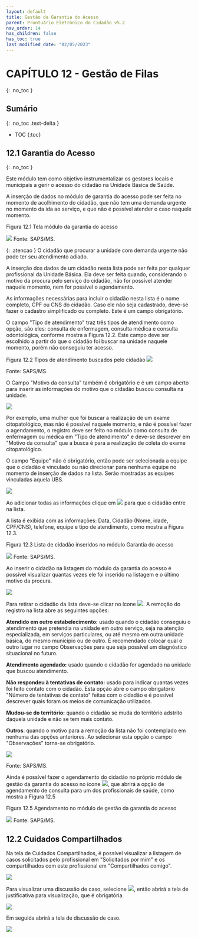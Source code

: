 ```yaml
---
layout: default
title: Gestão da Garantia do Acesso
parent: Prontuário Eletrônico do Cidadão v5.2
nav_order: 14
has_children: false
has_toc: true
last_modified_date: "02/05/2023"
---
```



# CAPÍTULO 12 - Gestão de Filas
{: .no_toc }

## Sumário
{: .no_toc .text-delta }

- TOC
{:toc}

## 12.1 Garantia do Acesso
{: .no_toc }

Este módulo tem como objetivo instrumentalizar os gestores locais e municipais a gerir o acesso do cidadão na Unidade Básica de Saúde.





A inserção de dados no módulo de garantia do acesso pode ser feita no momento de acolhimento do cidadão, que não tem uma demanda urgente no momento da ida ao serviço, e que não é possível atender o caso naquele momento.

Figura 12.1 Tela módulo da garantia do acesso

![](media/garantia_de_acesso_telainicial.png)
Fonte: SAPS/MS.



{: .atencao }
O cidadão que procurar a unidade com demanda urgente não pode ter seu atendimento adiado.


A inserção dos dados de um cidadão nesta lista pode ser feita por qualquer profissional da Unidade Básica. Ela deve ser feita quando, considerando o motivo da procura pelo serviço do cidadão, não for possível atender naquele momento, nem for possível o agendamento. 

As informações necessárias para incluir o cidadão nesta lista é o nome completo, CPF ou CNS do cidadão. Caso ele não seja cadastrado, deve-se fazer o cadastro simplificado ou completo. Este é um campo obrigatório.

O campo "Tipo de atendimento" traz três tipos de atendimento como opção, são eles: consulta de enfermagem, consulta médica e consulta odontológica, conforme mostra a Figura 12.2. Este campo deve ser escolhido a partir do que o cidadão foi buscar na unidade naquele momento, porém não conseguiu ter acesso. 

Figura 12.2 Tipos de atendimento buscados pelo cidadão
![](media/garantia_de_acesso_tipoconsulta.png)

Fonte: SAPS/MS.


O Campo "Motivo da consulta" também é obrigatório e é um campo aberto para inserir as informações do motivo que o cidadão buscou consulta na unidade.

![](media/garantia_de_acesso_motivo.png)


Por exemplo, uma mulher que foi buscar a realização de um exame citopatológico, mas não é possível naquele momento, e não é possível fazer o agendamento, o registro deve ser feito no módulo como consulta de enfermagem ou médica em "Tipo de atendimento" e deve-se descrever em "Motivo da consulta" que a busca é para a realização de coleta do exame citopatológico. 

O campo "Equipe" não é obrigatório, então pode ser selecionada a equipe que o cidadão é vinculado ou não direcionar para nenhuma equipe no momento de inserção de dados na lista. Serão mostradas as equipes vinculadas aquela UBS.

![](media/garantia_de_acesso_equipe.png)


Ao adicionar todas as informações clique em ![](media/garantiaenviar.PNG) para que o cidadão entre na lista. 

A lista é exibida com as informações: Data, Cidadão (Nome, idade, CPF/CNS), telefone, equipe e tipo de atendimento, como mostra a Figura 12.3.

Figura 12.3 Lista de cidadão inseridos no módulo Garantia do acesso

![](media/garantia_lista.PNG)
Fonte: SAPS/MS.


Ao inserir o cidadão na listagem do módulo da garantia do acesso é possível visualizar quantas vezes ele foi inserido na listagem e o último motivo da procura.

![](media/garantia_quantidadelista.PNG)


Para retirar o cidadão da lista deve-se clicar no ícone ![](media/garantia_removerdalista.png). A remoção do registro na lista abre as seguintes opções:

**Atendido em outro estabelecimento:** usado quando o cidadão conseguiu o atendimento que pretendia na unidade em outro serviço, seja na atenção especializada, em serviços particulares, ou até mesmo em outra unidade básica, do mesmo município ou de outro. É recomendado colocar qual o outro lugar no campo Observações para que seja possível um diagnóstico situacional no futuro.

**Atendimento agendado:** usado quando o cidadão for agendado na unidade que buscou atendimento.

**Não respondeu à tentativas de contato:** usado para indicar quantas vezes foi feito contato com o cidadão. Esta opção abre o campo obrigatório "Número de tentativas de contato" feitas com o cidadão e é possível descrever quais foram os meios de comunicação utilizados. 

**Mudou-se do território:** quando o cidadão se muda do território adstrito daquela unidade e não se tem mais contato.

**Outros**: quando o motivo para a remoção da lista não foi contemplado em nenhuma das opções anteriores. Ao selecionar esta opção o campo "Observações" torna-se obrigatório.

![](media/garantia_removerlistamotivo.png)

Fonte: SAPS/MS.

Ainda é possível fazer o agendamento do cidadão no próprio módulo de gestão da garantia do acesso no ícone ![](media/garantia_agendarconsulta.png), que abrirá a opção de agendamento de consulta para um dos profissionais de saúde, como mostra a Figura 12.5

Figura 12.5 Agendamento no módulo de gestão da garantia do acesso

![](media/garantia_agendarconsulta2.png)
Fonte: SAPS/MS.

## 12.2 Cuidados Compartilhados 

Na tela de Cuidados Compartilhados, é possível visualizar a listagem de casos solicitados pelo profissional em "Solicitados por mim" e os compartilhados com este profissional em "Compartilhados comigo".

![](media/cuidadoscompartilhados.png)

Para visualizar uma discussão de caso, selecione ![](media/cuidadoscompartilhados_visualizarcaso.png), então abrirá a tela de justificativa para visualização, que é obrigatória.

![](media/cuidadoscompartilhados_jutificativa.png)

Em seguida abrirá a tela de discussão de caso.

![](media/cuidadoscompartilhados_discussao.png)